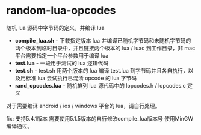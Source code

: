 # random-lua-opcodes

随机 lua 源码中字节码的定义，并编译 lua

* **compile_lua.sh** - 下载指定版本 lua 并编译已随机字节码和未随机字节码的两个版本到临时目录中，并且链接两个版本的 lua / luac 到工作目录，非 mac 平台需要指定一个平台参数用于编译 lua
* **test.lua** - 一段用于测试的 lua 逻辑代码
* **test.sh** - test.sh 用两个版本的 lua 编译 test.lua 到字节码并且各自执行，以及用标准 lua 尝试执行已混淆 opcode 的 lua 字节码
* **rand_opcodes.lua** - 随机排列 lua 源代码中的 lopcodes.h / lopcodes.c 定义

对于需要编译 android / ios / windows 平台的 lua，请自行处理。

fix: 支持5.4.1版本 需要使用5.1.5版本的自行修改compile_lua版本号 使用MinGW编译通过。